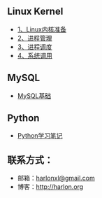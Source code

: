 ## Linux Kernel

* [1、Linux内核准备](https://github.com/Harlonxl/Learning-Note/wiki/1、Linux内核准备)
* [2、进程管理](https://github.com/Harlonxl/Learning-Note/wiki/2、进程管理)
* [3、进程调度](https://github.com/Harlonxl/Learning-Note/wiki/3、进程调度)
* [4、系统调用](https://github.com/Harlonxl/Learning-Note/wiki/4、系统调用)

## MySQL

* [MySQL基础](https://github.com/Harlonxl/Learning-Note/blob/master/mysql.md)


## Python

* [Python学习笔记](https://github.com/Harlonxl/Learning-Note/blob/master/python.md)

## 联系方式：
- 邮箱：harlonxl@gmail.com
- 博客：http://harlon.org
